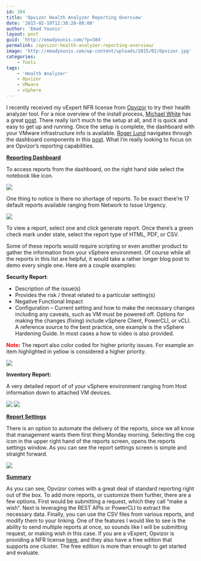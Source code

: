```yaml
---
id: 384
title: 'Opvizor Health Analyzer Reporting Overview'
date: '2015-02-19T12:38:28-08:00'
author: 'Emad Younis'
layout: post
guid: 'http://emadyounis.com/?p=384'
permalink: /opvizor-health-analyzer-reporting-overview/
image: 'http://emadyounis.com/wp-content/uploads/2015/02/Opvizor.jpg'
categories:
    - Tools
tags:
    - 'Health Analyzer'
    - Opvizor
    - VMware
    - vSphere
---
```


I recently received my vExpert NFR license from [Opvizor](http://www.opvizor.com/) to try their health analyzer tool. For a nice overview of the install process, [Michael White](https://twitter.com/mwVme) has a great [post](http://notesfrommwhite.net/2015/02/14/getting-opvizor-working-and-is-it-interesting-or-what/). There really isn’t much to the setup at all, and it is quick and easy to get up and running. Once the setup is complete, the dashboard with your VMware infrastructure info is available. [Roger Lund](https://twitter.com/rogerlund) navigates through the dashboard components in this [post](http://vbrainstorm.com/opvizor-inside-the-dashboard/). What I’m really looking to focus on are Opvizor’s reporting capabilities.

<span style="text-decoration: underline;">**Reporting Dashboard**</span>

To access reports from the dashboard, on the right hand side select the notebook like icon.

[![](https://emadyounis.com/assets/img/2015/02/2015-02-17_18-16-59.jpg?resize=630%2C298)](https://emadyounis.com/assets/img/2015/02/2015-02-17_18-16-59.jpg)

One thing to notice is there no shortage of reports. To be exact there’re 17 default reports available ranging from Network to Issue Urgency.

[![](https://emadyounis.com/assets/img/2015/02/Reporting-2.jpg?resize=749%2C551)](https://emadyounis.com/assets/img/2015/02/Reporting-2.jpg)

To view a report, select one and click generate report. Once there’s a green check mark under state, select the report type of HTML, PDF, or CSV.

Some of these reports would require scripting or even another product to gather the information from your vSphere environment. Of course while all the reports in this list are helpful, it would take a rather longer blog post to demo every single one. Here are a couple examples:

**Security Report**:

- Description of the issue(s)
- Provides the risk / threat related to a particular setting(s)
- Negative Functional Impact
- Configuration – Current setting and how to make the necessary changes including any caveats, such as VM must be powered off. Options for making the changes (fixing) include vSphere Client, PowerCLI, or vCLI. A reference source to the best practice, one example is the vSphere Hardening Guide. In most cases a how to video is also provided.

**<span style="color: #ff0000;">Note</span>:** The report also color coded for higher priority issues. For example an item highlighted in yellow is considered a higher priority.

[![](https://emadyounis.com/assets/img/2015/02/Security-Report.jpg?resize=1024%2C657)](https://emadyounis.com/assets/img/2015/02/Security-Report.jpg)

**Inventory Report:**

A very detailed report of of your vSphere environment ranging from Host information down to attached VM devices.

[![](https://emadyounis.com/assets/img/2015/02/New-Inventory-1.jpg?resize=1024%2C689)](https://emadyounis.com/assets/img/2015/02/New-Inventory-1.jpg) [![](https://emadyounis.com/assets/img/2015/02/New-Inventory-2.jpg?resize=1024%2C707)](https://emadyounis.com/assets/img/2015/02/New-Inventory-2.jpg)

<span style="text-decoration: underline;">**Report Settings**</span>

There is an option to automate the delivery of the reports, since we all know that management wants them first thing Monday morning. Selecting the cog icon in the upper right hand of the reports screen, opens the reports settings window. As you can see the report settings screen is simple and straight forward.

[![](https://emadyounis.com/assets/img/2015/02/Reporting-5.jpg?resize=750%2C550)](https://emadyounis.com/assets/img/2015/02/Reporting-5.jpg)

<span style="text-decoration: underline;">**Summary**</span>

As you can see, Opvizor comes with a great deal of standard reporting right out of the box. To add more reports, or customize them further, there are a few options. First would be submitting a request, which they call “make a wish”. Next is leveraging the REST APIs or PowerCLI to extract the necessary data. Finally, you can use the CSV files from various reports, and modify them to your linking. One of the features I would like to see is the ability to send multiple reports at once, so sounds like I will be submitting request, or making wish in this case. If you are a vExpert, Opvizor is providing a NFR license [here](http://try.opvizor.com/vexpert/), and they also have a free edition that supports one cluster. The free edition is more than enough to get started and evaluate.
